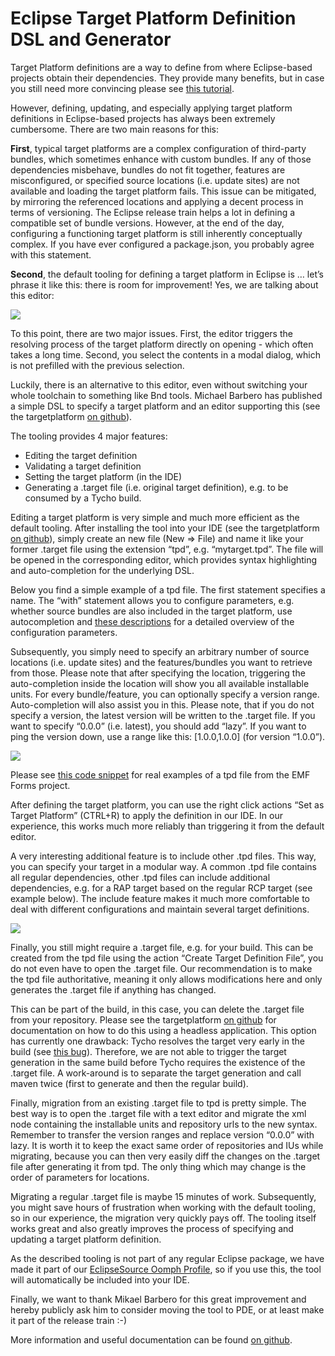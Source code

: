 # Eclipse Target Platform Definition DSL and Generator
Target Platform definitions are a way to define from where Eclipse-based projects obtain their dependencies. They provide many benefits, but in case you still need more convincing please see [this tutorial](https://eclipsesource.com/blogs/tutorials/your-first-application-based-on-eclipse-faq/).

However, defining, updating, and especially applying target platform definitions in Eclipse-based projects has always been extremely cumbersome. There are two main reasons for this:

**First**, typical target platforms are a complex configuration of third-party bundles, which sometimes enhance with custom bundles. If any of those dependencies misbehave, bundles do not fit together, features are misconfigured, or specified source locations (i.e. update sites) are not available and loading the target platform fails. This issue can be mitigated, by mirroring the referenced locations and applying a decent process in terms of versioning. The Eclipse release train helps a lot in defining a compatible set of bundle versions. However, at the end of the day, configuring a functioning target platform is still inherently conceptually complex. If you have ever configured a package.json, you probably agree with this statement.

**Second**, the default tooling for defining a target platform in Eclipse is … let’s phrase it like this: there is room for improvement! Yes, we are talking about this editor:

![](https://eclipsesource.com/blogs/2018/05/30/eclipse-target-platform-definition-dsl-and-generator/images/image_hu234c2ef9782661144336f56441d2c167_48778_817x373_resize_q100_h2_box_3.webp)

To this point, there are two major issues. First, the editor triggers the resolving process of the target platform directly on opening - which often takes a long time. Second, you select the contents in a modal dialog, which is not prefilled with the previous selection.

Luckily, there is an alternative to this editor, even without switching your whole toolchain to something like Bnd tools. Michael Barbero has published a simple DSL to specify a target platform and an editor supporting this (see the targetplatform [on github](https://github.com/mbarbero/fr.obeo.releng.targetplatform)).

The tooling provides 4 major features:

*   Editing the target definition
*   Validating a target definition
*   Setting the target platform (in the IDE)
*   Generating a .target file (i.e. original target definition), e.g. to be consumed by a Tycho build.

Editing a target platform is very simple and much more efficient as the default tooling. After installing the tool into your IDE (see the targetplatform [on github](https://github.com/mbarbero/fr.obeo.releng.targetplatform)), simply create an new file (New => File) and name it like your former .target file using the extension “tpd”, e.g. “mytarget.tpd”. The file will be opened in the corresponding editor, which provides syntax highlighting and auto-completion for the underlying DSL.

Below you find a simple example of a tpd file. The first statement specifies a name. The “with” statement allows you to configure parameters, e.g. whether source bundles are also included in the target platform, use autocompletion and [these descriptions](https://github.com/mbarbero/fr.obeo.releng.targetplatform) for a detailed overview of the configuration parameters.

Subsequently, you simply need to specify an arbitrary number of source locations (i.e. update sites) and the features/bundles you want to retrieve from those. Please note that after specifying the location, triggering the auto-completion inside the location will show you all available installable units. For every bundle/feature, you can optionally specify a version range. Auto-completion will also assist you in this. Please note, that if you do not specify a version, the latest version will be written to the .target file. If you want to specify “0.0.0” (i.e. latest), you should add “lazy”. If you want to ping the version down, use a range like this: \[1.0.0,1.0.0\] (for version “1.0.0”).

![](https://eclipsesource.com/blogs/2018/05/30/eclipse-target-platform-definition-dsl-and-generator/images/image1_huc0fbd2e1e633fd6f52491ec0369bf19b_11802_490x151_resize_q100_h2_box_3.webp)

Please see [this code snippet](https://git.eclipse.org/c/emfclient/org.eclipse.emf.ecp.core.git/tree/releng/org.eclipse.emf.ecp.target.rcp/ecp.tpd?h=develop) for real examples of a tpd file from the EMF Forms project.

After defining the target platform, you can use the right click actions “Set as Target Platform” (CTRL+R) to apply the definition in our IDE. In our experience, this works much more reliably than triggering it from the default editor.

A very interesting additional feature is to include other .tpd files. This way, you can specify your target in a modular way. A common .tpd file contains all regular dependencies, other .tpd files can include additional dependencies, e.g. for a RAP target based on the regular RCP target (see example below). The include feature makes it much more comfortable to deal with different configurations and maintain several target definitions.

![](https://eclipsesource.com/blogs/2018/05/30/eclipse-target-platform-definition-dsl-and-generator/images/image2_hu3fbd81924546e2e1e565ba73cd2a624b_14795_566x208_resize_q100_h2_box_3.webp)

Finally, you still might require a .target file, e.g. for your build. This can be created from the tpd file using the action “Create Target Definition File”, you do not even have to open the .target file. Our recommendation is to make the tpd file authoritative, meaning it only allows modifications here and only generates the .target file if anything has changed.

This can be part of the build, in this case, you can delete the .target file from your repository. Please see the targetplatform [on github](https://github.com/mbarbero/fr.obeo.releng.targetplatform) for documentation on how to do this using a headless application. This option has currently one drawback: Tycho resolves the target very early in the build (see [this bug](https://bugs.eclipse.org/bugs/show_bug.cgi?id=353889)). Therefore, we are not able to trigger the target generation in the same build before Tycho requires the existence of the .target file. A work-around is to separate the target generation and call maven twice (first to generate and then the regular build).

Finally, migration from an existing .target file to tpd is pretty simple. The best way is to open the .target file with a text editor and migrate the xml node containing the installable units and repository urls to the new syntax. Remember to transfer the version ranges and replace version “0.0.0” with lazy. It is worth it to keep the exact same order of repositories and IUs while migrating, because you can then very easily diff the changes on the .target file after generating it from tpd. The only thing which may change is the order of parameters for locations.

Migrating a regular .target file is maybe 15 minutes of work. Subsequently, you might save hours of frustration when working with the default tooling, so in our experience, the migration very quickly pays off. The tooling itself works great and also greatly improves the process of specifying and updating a target platform definition.

As the described tooling is not part of any regular Eclipse package, we have made it part of our [EclipseSource Oomph Profile](https://eclipsesource.com/blogs/2015/08/17/introducing-the-eclipsesource-oomph-profile/), so if you use this, the tool will automatically be included into your IDE.

Finally, we want to thank Mikael Barbero for this great improvement and hereby publicly ask him to consider moving the tool to PDE, or at least make it part of the release train :-)

More information and useful documentation can be found [on github](https://github.com/mbarbero/fr.obeo.releng.targetplatform).